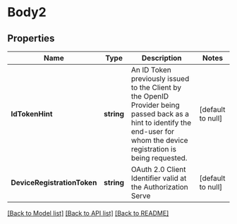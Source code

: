 # Body2

## Properties
Name | Type | Description | Notes
------------ | ------------- | ------------- | -------------
**IdTokenHint** | **string** | An ID Token previously issued to the Client by the OpenID Provider being passed back as a hint to identify the end-user for whom the device registration is being requested. | [default to null]
**DeviceRegistrationToken** | **string** | OAuth 2.0 Client Identifier valid at the Authorization Serve | [default to null]

[[Back to Model list]](../README.md#documentation-for-models) [[Back to API list]](../README.md#documentation-for-api-endpoints) [[Back to README]](../README.md)

